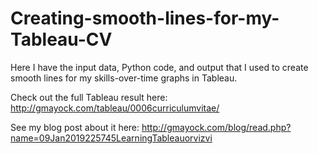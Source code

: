 # Creating-smooth-lines-for-my-Tableau-CV
Here I have the input data, Python code, and output that I used to create smooth lines for my skills-over-time graphs in Tableau.

Check out the full Tableau result here: http://gmayock.com/tableau/0006curriculumvitae/

See my blog post about it here: http://gmayock.com/blog/read.php?name=09Jan2019225745LearningTableauorvizvi
